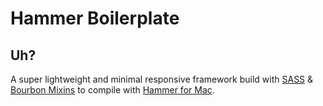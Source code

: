 Hammer Boilerplate
==================

Uh?
---

A super lightweight and minimal responsive framework build with [SASS](http://sass-lang.com/) & [Bourbon Mixins](http://bourbon.io/) to compile with [Hammer for Mac](http://hammerformac.com/).